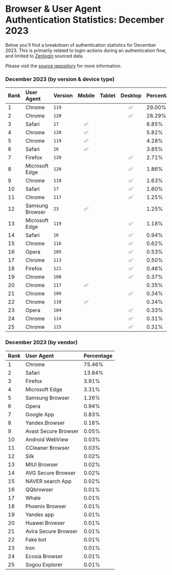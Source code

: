 # Browser & User Agent Authentication Statistics: December 2023

Below you'll find a breakdown of authentication statistics for
December 2023. This is primarily related to login-actions during an
authentication flow, and limited to <a href="https://zenlogin.co"/>Zenlogin</a>
sourced data.

Please visit the
<a href="https://github.com/zenlogin/browser-user-agent-authentication-statistics">source repository</a>
for more information.

### December 2023 (by version & device type)
| Rank | User Agent | Version | Mobile | Tablet | Desktop | Percentage |
| :--- | :--- | :--- | :---: | :---: | :---: | :--- |
| 1 | Chrome | `119` | | | ✅ | 29.00% |
| 2 | Chrome | `120` | | | ✅ | 28.29% |
| 3 | Safari | `17` | ✅ | | | 6.85% |
| 4 | Chrome | `120` | ✅ | | | 5.82% |
| 5 | Chrome | `119` | ✅ | | | 4.28% |
| 6 | Safari | `16` | ✅ | | | 3.85% |
| 7 | Firefox | `120` | | | ✅ | 2.71% |
| 8 | Microsoft Edge | `120` | | | ✅ | 1.86% |
| 9 | Chrome | `118` | | | ✅ | 1.63% |
| 10 | Safari | `17` | | | ✅ | 1.60% |
| 11 | Chrome | `117` | | | ✅ | 1.25% |
| 12 | Samsung Browser | `23` | ✅ | | | 1.25% |
| 13 | Microsoft Edge | `119` | | | ✅ | 1.18% |
| 14 | Safari | `16` | | | ✅ | 0.94% |
| 15 | Chrome | `116` | | | ✅ | 0.62% |
| 16 | Opera | `105` | | | ✅ | 0.53% |
| 17 | Chrome | `113` | | | ✅ | 0.50% |
| 18 | Firefox | `121` | | | ✅ | 0.46% |
| 19 | Chrome | `108` | | | ✅ | 0.37% |
| 20 | Chrome | `117` | ✅ | | | 0.35% |
| 21 | Chrome | `109` | | | ✅ | 0.34% |
| 22 | Chrome | `118` | ✅ | | | 0.34% |
| 23 | Opera | `104` | | | ✅ | 0.33% |
| 24 | Chrome | `114` | | | ✅ | 0.31% |
| 25 | Chrome | `115` | | | ✅ | 0.31% |

### December 2023 (by vendor)
| Rank | User Agent | Percentage |
| :--- | :--- | :--- |
| 1 | Chrome | 75.46% |
| 2 | Safari | 13.84% |
| 3 | Firefox | 3.91% |
| 4 | Microsoft Edge | 3.31% |
| 5 | Samsung Browser | 1.26% |
| 6 | Opera | 0.94% |
| 7 | Google App | 0.83% |
| 8 | Yandex.Browser | 0.16% |
| 9 | Avast Secure Browser | 0.05% |
| 10 | Android WebView | 0.03% |
| 11 | CCleaner Browser | 0.03% |
| 12 | Silk | 0.02% |
| 13 | MIUI Browser | 0.02% |
| 14 | AVG Secure Browser | 0.02% |
| 15 | NAVER search App | 0.02% |
| 16 | QQbrowser | 0.01% |
| 17 | Whale | 0.01% |
| 18 | Phoenix Browser | 0.01% |
| 19 | Yandex app | 0.01% |
| 20 | Huawei Browser | 0.01% |
| 21 | Avira Secure Browser | 0.01% |
| 22 | Fake bot | 0.01% |
| 23 | Iron | 0.01% |
| 24 | Ecosia Browser | 0.01% |
| 25 | Sogou Explorer | 0.01% |

